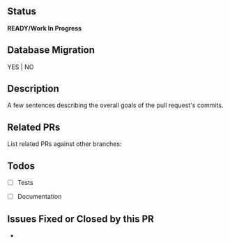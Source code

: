 ## Status
**READY/Work In Progress**

## Database Migration
YES | NO

## Description
A few sentences describing the overall goals of the pull request's commits.

## Related PRs
List related PRs against other branches:

## Todos
- [ ] Tests
- [ ] Documentation


## Issues Fixed or Closed by this PR

* 